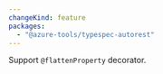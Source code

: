```yaml
---
changeKind: feature
packages:
  - "@azure-tools/typespec-autorest"
---
```


Support `@flattenProperty` decorator.
